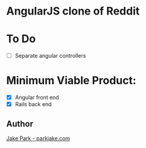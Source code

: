 # AngularJS clone of Reddit

# To Do

- [ ] Separate angular controllers

# Minimum Viable Product:

- [x] Angular front end
- [x] Rails back end

## Author
[Jake Park - parkjake.com](http://parkjake.com/)
